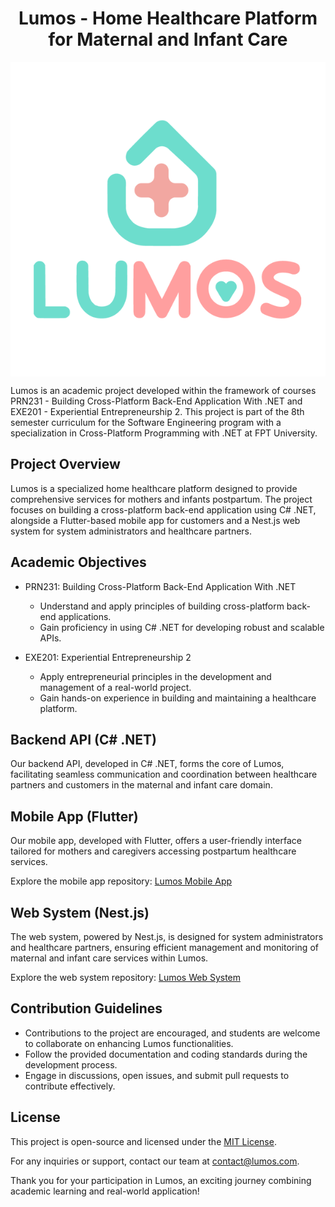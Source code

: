 # <center>Lumos - Home Healthcare Platform for Maternal and Infant Care</center>

<style>
  .center-image {
    text-align: center;
    background-color: #ffffff;
  }
</style>

<div class="center-image">
  <img src="https://github.com/tonyandy5630/lumos-be/blob/main/LumosLogo/Lumos.png" alt="Lumos Logo">
</div>

Lumos is an academic project developed within the framework of courses PRN231 - Building Cross-Platform Back-End Application With .NET and EXE201 - Experiential Entrepreneurship 2. This project is part of the 8th semester curriculum for the Software Engineering program with a specialization in Cross-Platform Programming with .NET at FPT University.

## Project Overview

Lumos is a specialized home healthcare platform designed to provide comprehensive services for mothers and infants postpartum. The project focuses on building a cross-platform back-end application using C# .NET, alongside a Flutter-based mobile app for customers and a Nest.js web system for system administrators and healthcare partners.

## Academic Objectives

* PRN231: Building Cross-Platform Back-End Application With .NET

  - Understand and apply principles of building cross-platform back-end applications.
  - Gain proficiency in using C# .NET for developing robust and scalable APIs.

* EXE201: Experiential Entrepreneurship 2

  - Apply entrepreneurial principles in the development and management of a real-world project.
  - Gain hands-on experience in building and maintaining a healthcare platform.

## Backend API (C# .NET)

Our backend API, developed in C# .NET, forms the core of Lumos, facilitating seamless communication and coordination between healthcare partners and customers in the maternal and infant care domain.

## Mobile App (Flutter)

Our mobile app, developed with Flutter, offers a user-friendly interface tailored for mothers and caregivers accessing postpartum healthcare services.

Explore the mobile app repository: [Lumos Mobile App](https://github.com/3mallrice/EXE201_Lumos_Mobile)

## Web System (Nest.js)

The web system, powered by Nest.js, is designed for system administrators and healthcare partners, ensuring efficient management and monitoring of maternal and infant care services within Lumos.

Explore the web system repository: [Lumos Web System](link_to_web_repository)

## Contribution Guidelines

- Contributions to the project are encouraged, and students are welcome to collaborate on enhancing Lumos functionalities.
- Follow the provided documentation and coding standards during the development process.
- Engage in discussions, open issues, and submit pull requests to contribute effectively.

## License

This project is open-source and licensed under the [MIT License](link_to_license_file).

For any inquiries or support, contact our team at [contact@lumos.com](mailto:contact@lumos.com).

Thank you for your participation in Lumos, an exciting journey combining academic learning and real-world application!
